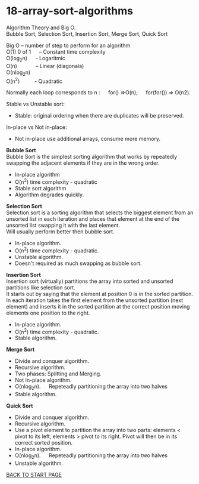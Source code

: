 # 18-array-sort-algorithms
Algorithm Theory and Big O.  
Bubble Sort, Selection Sort, Insertion Sort, Merge Sort, Quick Sort

Big O – number of step to perform for an algorithm  
O(1)  0 of 1 &emsp; – Constant time complexity  
O(log<sub>2</sub>n)	&emsp; - Logaritmic  
O(n) &emsp;&emsp;&emsp; – Linear  (diagonala)  
O(nlog<sub>2</sub>n)  
O(n<sup>2</sup>) &emsp; &emsp; - Quadratic

Normally each loop corresponds to n : &emsp;   for() =>O(n); &emsp; for(for()) => O(n2).  
  
Stable vs Unstable sort:  
-  Stable: original ordering when there are duplicates will be preserved. 
 
In-place vs Not in-place:  
-  Not in-place use additional arrays, consume more memory.
  
  
**Bubble Sort**  
  Bubble Sort is the simplest sorting algorithm that works by repeatedly swapping the adjacent elements if they are in the wrong order.  
      
  -  In-place algorithm
  -  O(n<sup>2</sup>) time complexity - quadratic
  -  Stable sort algorithm
  -  Algorithm degrades quickly.
  
**Selection Sort**   
  Selection sort is a sorting algorithm that selects the biggest element from an unsorted list in each iteration and places that element at the end of the unsorted list swapping it with the last element.   
  Will usually perform better then bubble sort.  
  -  In-place algorithm.
  -  O(n<sup>2</sup>) time complexity - quadratic.
  -  Unstable algorithm.
  -  Doesn't required as much swapping as bubble sort.  
  
  
**Insertion Sort**   
  Insertion sort (virtually) partitions the array into sorted and unsorted partitions like selection sort.   
  It starts out by saying that the element at position 0 is in the sorted partition. In each iteration takes the first element from the unsorted partition (next element) and inserts it in the sorted partition at the correct position moving elements one position to the right.
  -  In-place algorithm.
  -  O(n<sup>2</sup>) time complexity - quadratic.
  -  Stable algorithm.
 
 
**Merge Sort**   
  -  Divide and conquer algorithm.
  -  Recursive algorithm.   
  -  Two phases: Splitting and Merging. 
  -  Not In-place algorithm.
  -  O(nlog<sub>2</sub>n). &emsp; Repeteadly partitioning the array into two halves
  -  Stable algorithm.  
 
 
 
**Quick Sort**   
  -  Divide and conquer algorithm.
  -  Recursive algorithm.   
  -  Use a pivot element to partition the array into two parts: elements < pivot to its left, elements > pivot to its right. Pivot will then be in its correct sorted position.
  -  In-place algorithm.
  -  O(nlog<sub>2</sub>n). &emsp; Repeteadly partitioning the array into two halves
  -  Unstable algorithm.
  




[BACK TO START PAGE](https://github.com/FlorescuAndrei/Start.git)

